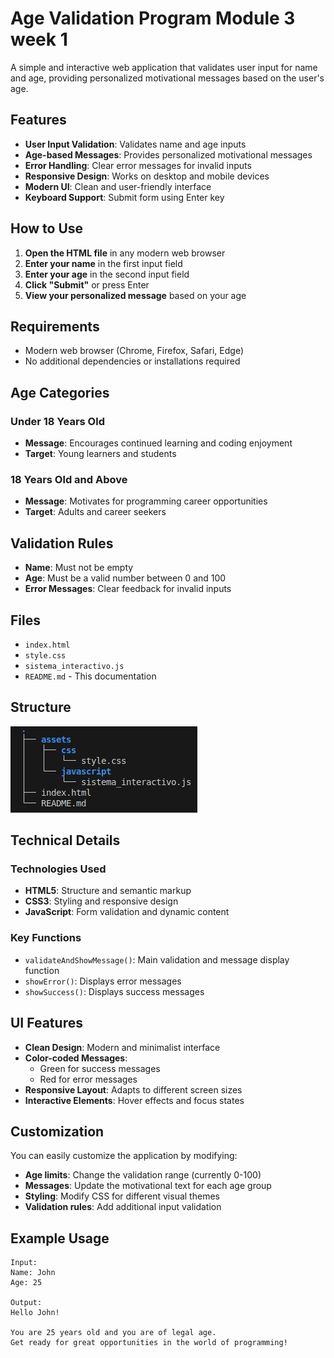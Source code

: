 # Age Validation Program Module 3 week 1

A simple and interactive web application that validates user input for name and age, providing personalized motivational messages based on the user's age.

## Features

- **User Input Validation**: Validates name and age inputs
- **Age-based Messages**: Provides personalized motivational messages
- **Error Handling**: Clear error messages for invalid inputs
- **Responsive Design**: Works on desktop and mobile devices
- **Modern UI**: Clean and user-friendly interface
- **Keyboard Support**: Submit form using Enter key

## How to Use

1. **Open the HTML file** in any modern web browser
2. **Enter your name** in the first input field
3. **Enter your age** in the second input field
4. **Click "Submit"** or press Enter
5. **View your personalized message** based on your age

## Requirements

- Modern web browser (Chrome, Firefox, Safari, Edge)
- No additional dependencies or installations required

## Age Categories

### Under 18 Years Old
- **Message**: Encourages continued learning and coding enjoyment
- **Target**: Young learners and students

### 18 Years Old and Above
- **Message**: Motivates for programming career opportunities
- **Target**: Adults and career seekers

## Validation Rules

- **Name**: Must not be empty
- **Age**: Must be a valid number between 0 and 100
- **Error Messages**: Clear feedback for invalid inputs

## Files

- `index.html`
- `style.css`
- `sistema_interactivo.js`
- `README.md` - This documentation

## Structure

![alt text](image.png)

## Technical Details

### Technologies Used
- **HTML5**: Structure and semantic markup
- **CSS3**: Styling and responsive design
- **JavaScript**: Form validation and dynamic content

### Key Functions
- `validateAndShowMessage()`: Main validation and message display function
- `showError()`: Displays error messages
- `showSuccess()`: Displays success messages

## UI Features

- **Clean Design**: Modern and minimalist interface
- **Color-coded Messages**: 
  - Green for success messages
  - Red for error messages
- **Responsive Layout**: Adapts to different screen sizes
- **Interactive Elements**: Hover effects and focus states

## Customization

You can easily customize the application by modifying:

- **Age limits**: Change the validation range (currently 0-100)
- **Messages**: Update the motivational text for each age group
- **Styling**: Modify CSS for different visual themes
- **Validation rules**: Add additional input validation

## Example Usage

```
Input:
Name: John
Age: 25

Output:
Hello John!

You are 25 years old and you are of legal age.
Get ready for great opportunities in the world of programming!
```
